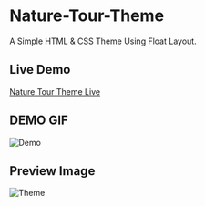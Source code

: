 # Nature-Tour-Theme

A Simple HTML &amp; CSS Theme Using Float Layout.

## Live Demo 
[Nature Tour Theme Live](https://frosty-noyce-59f728.netlify.app/)


## DEMO GIF
![Demo](https://github.com/kmhmubin/Nature-Tour-Theme/blob/master/demo.gif)

## Preview Image

![Theme](https://github.com/kmhmubin/Nature-Tour-Theme/blob/master/preview%20image.png)
